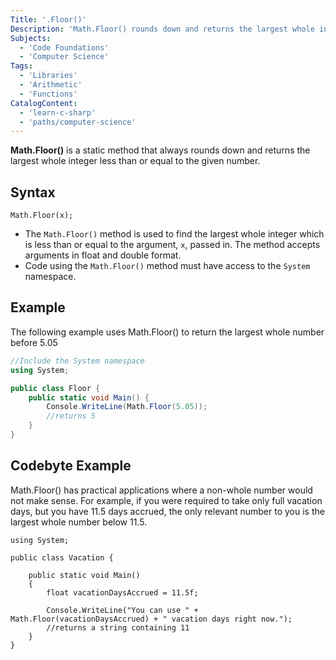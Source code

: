 ```yaml
---
Title: '.Floor()'
Description: 'Math.Floor() rounds down and returns the largest whole integer less than or equal to the given number.'
Subjects:
  - 'Code Foundations'
  - 'Computer Science'
Tags:
  - 'Libraries'
  - 'Arithmetic'
  - 'Functions'
CatalogContent:
  - 'learn-c-sharp'
  - 'paths/computer-science'
---
```


**Math.Floor()** is a static method that always rounds down and returns the largest whole integer less than or equal to the given number.

## Syntax

```pseudo
Math.Floor(x);
```
- The `Math.Floor()` method is used to find the largest whole integer which is less than or equal to the argument, `x`, passed in.  The method accepts arguments in float and double format.
- Code using the `Math.Floor()` method must have access to the `System` namespace.

## Example
The following example uses Math.Floor() to return the largest whole number before 5.05

```cs
//Include the System namespace
using System;

public class Floor {
    public static void Main() {
        Console.WriteLine(Math.Floor(5.05));
        //returns 5
    }
}
```

## Codebyte Example
Math.Floor() has practical applications where a non-whole number would not make sense.  For example, if you were required to take only full vacation days, but you have 11.5 days accrued, the only relevant number to you is the largest whole number below 11.5.


```codebyte/csharp
using System;

public class Vacation {

    public static void Main() 
    {
        float vacationDaysAccrued = 11.5f;

        Console.WriteLine("You can use " + Math.Floor(vacationDaysAccrued) + " vacation days right now.");
        //returns a string containing 11
    }
}
```
